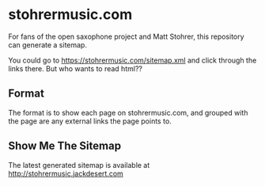 stohrermusic.com
================

For fans of the open saxophone project and Matt Stohrer,
this repository can generate a sitemap.

You could go to https://stohrermusic.com/sitemap.xml
and click through the links there. But who wants to read html??

Format
------

The format is to show each page on stohrermusic.com, and grouped
with the page are any external links the page points to.

Show Me The Sitemap
-------------------

The latest generated sitemap is available at http://stohrermusic.jackdesert.com
